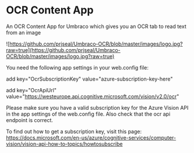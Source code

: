 # OCR Content App

An OCR Content App for Umbraco which gives you an OCR tab to read text from an image

![https://github.com/prjseal/Umbraco-OCR/blob/master/images/logo.jpg?raw=true](https://github.com/prjseal/Umbraco-OCR/blob/master/images/logo.jpg?raw=true)

You need the following app settings in your web.config file:
                        
add key="OcrSubscriptionKey" value="azure-subscription-key-here"

add key="OcrApiUrl" value="https://westeurope.api.cognitive.microsoft.com/vision/v2.0/ocr"

Please make sure you have a valid subscription key for the Azure Vision API in the 
app settings of the web.config file. Also check that the ocr api endpoint is correct.
                        
To find out how to get a subscription key, visit this page:
https://docs.microsoft.com/en-us/azure/cognitive-services/computer-vision/vision-api-how-to-topics/howtosubscribe
